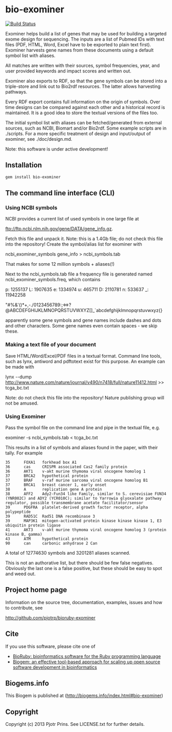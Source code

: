 # bio-exominer

[![Build Status](https://secure.travis-ci.org/pjotrp/bioruby-exominer.png)](http://travis-ci.org/pjotrp/bioruby-exominer)

Exominer helps build a list of genes that may be used for building a
targeted exome design for sequencing. The inputs are a list of Pubmed
IDs with text files (PDF, HTML, Word, Excel have to be exported to
plain text first). Exominer harvests gene names from these documents
using a default symbol list with aliases. 

All matches are written with their sources, symbol frequencies,
year, and user provided keywords and impact scores and written out.

Exominer also exports to RDF, so that the gene symbols can be stored
into a triple-store and link out to Bio2rdf resources.  The latter
allows harvesting pathways.

Every RDF export contains full information on the origin of symbols.
Over time designs can be compared against each other and a historical
record is maintained. It is a good idea to store the textual versions
of the files too.

The initial symbol list with aliases can be fetched/generated from external
sources, such as NCBI, Biomart and/or Bio2rdf. Some example scripts
are in ./scripts. For a more specific treatment of design and
input/output of exominer, see ./doc/design.md.

Note: this software is under active development!

## Installation

```sh
gem install bio-exominer
```

## The command line interface (CLI)

### Using NCBI symbols

NCBI provides a current list of used symbols in one large file at

  ftp://ftp.ncbi.nlm.nih.gov/gene/DATA/gene_info.gz.

Fetch this file and unpack it. Note: this is a 1.4Gb file; do not
check this file into the repository! Create the symbol/alias list for
exominer with

  ncbi_exominer_symbols gene_info > ncbi_symbols.tab

That makes for some 12 million symbols + aliases(!)

Next to the ncbi_symbols.tab file a frequency file is generated named
ncbi_exominer_symbols.freq, which contains

  p: 1255137
  L: 1907635
  e: 1334974
  u: 465711
  D: 2110781
  n: 533637
  _: 11942258

   "#%&'()*+,-./0123456789:;<=>?@ABCDEFGHIJKLMNOPQRSTUVWXYZ[\]_`abcdefghijklmnopqrstuvwxyz{}

apparently some gene symbols and gene names include dashes and dots
and other characters. Some gene names even contain spaces - we skip these.

### Making a text file of your document

Save HTML/Word/Excel/PDF files in a textual format. Command line
tools, such as lynx, antiword and pdftotext exist for this purpose. An
example can be made with

  lynx --dump http://www.nature.com/nature/journal/v490/n7418/full/nature11412.html >> tcga_bc.txt

Note: do not check this file into the repository! Nature publishing
group will not be amused.

### Using Exominer

Pass the symbol file on the command line and pipe in the textual file, e.g.

  exominer -s ncbi_symbols.tab < tcga_bc.txt 

This results in a list of symbols and aliases found in the paper, with
their tally. For example

    35      FOXA1   forkhead box A1
    36      cas     CRISPR associated Cas2 family protein
    36      AKT1    v-akt murine thymoma viral oncogene homolog 1
    37      BRCA2   hypothetical protein
    37      BRAF    v-raf murine sarcoma viral oncogene homolog B1
    37      BRCA1   breast cancer 1, early onset
    38      A       replication gene A protein
    38      AFF2    Ady2-Fun34 like Family, similar to S. cerevisiae FUN34 (YNR002C) and ADY2 (YCR010C); similar to Yarrowia glyoxalate pathway regulator, possible transmembrane acetate facilitator/sensor
    39      PDGFRA  platelet-derived growth factor receptor, alpha polypeptide
    39      RAD51C  Rad51 DNA recombinase 3
    39      MAP3K1  mitogen-activated protein kinase kinase kinase 1, E3 ubiquitin protein ligase
    41      AKT3    v-akt murine thymoma viral oncogene homolog 3 (protein kinase B, gamma)
    43      ATM     hypothetical protein
    90      can     carbonic anhydrase 2 Can

  A total of 12774630 symbols and 3201281 aliases scanned.

This is not an authorative list, but there should be few false
negatives. Obviously the last one is a false positive, but these
should be easy to spot and weed out.

## Project home page

Information on the source tree, documentation, examples, issues and
how to contribute, see

  http://github.com/pjotrp/bioruby-exominer

## Cite

If you use this software, please cite one of
  
* [BioRuby: bioinformatics software for the Ruby programming language](http://dx.doi.org/10.1093/bioinformatics/btq475)
* [Biogem: an effective tool-based approach for scaling up open source software development in bioinformatics](http://dx.doi.org/10.1093/bioinformatics/bts080)

## Biogems.info

This Biogem is published at (http://biogems.info/index.html#bio-exominer)

## Copyright

Copyright (c) 2013 Pjotr Prins. See LICENSE.txt for further details.

